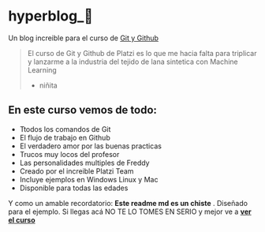 # hyperblog_💚
Un blog increible para el curso de [Git y Github](https://platzi.com/clases/git-github/ "Git y Github")
> El curso de Git y Github de Platzi es lo que me hacia falta para triplicar y lanzarme a la industria del tejido de lana sintetica con Machine Learning
> - niñita

## En este curso vemos de todo:
* Ttodos los comandos de Git
* El flujo de trabajo en Github
* El verdadero amor por las buenas practicas
* Trucos muy locos del profesor
* Las personalidades multiples de Freddy
* Creado por el increible Platzi Team
* Incluye ejemplos en Windows Linux y Mac
* Disponible para todas las edades


Y como un amable recordatorio:  **Este readme md es un chiste** . Diseñado para el ejemplo. Si llegas acá NO TE LO TOMES EN SERIO y mejor ve a **[ver el curso](https://platzi.com/clases/git-github/ "ver el curso")**
